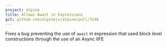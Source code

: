 ```yaml
---
project: alpine
title: Allows Await in Expressions
git: github.com/alpinejs/alpine/pull/3146
---
```


Fixes a bug preventing the use of `await` in expression that used block level constructions through the use of an Async IIFE